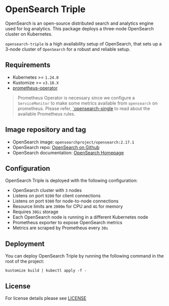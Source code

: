 # OpenSearch Triple

<!-- <KFD-DOCS> -->

OpenSearch is an open-source distributed search and analytics engine used for
log analytics. This package deploys a three-node OpenSearch cluster on
Kubernetes.

`opensearch-triple` is a high availability setup of OpenSearch, that sets
up a 3-node cluster of `OpenSearch` for a robust and reliable setup.

## Requirements

- Kubernetes >= `1.24.0`
- Kustomize >= `v3.10.X`
- [prometheus-operator][prometheus-operator]

> Prometheus Operator is necessary since we configure a `ServiceMonitor` to make
> some metrics available from `opensearch` on prometheus. Please refer,
> [`opensearch-single](../opensearch-single/README.md#alerts) to read
> about the available Prometheus rules.

## Image repository and tag

- OpenSearch image: `opensearchproject/opensearch:2.17.1`
- OpenSearch repo: [OpenSearch on Github][opensearch-gh]
- OpenSearch documentation: [OpenSearch Homepage][opensearch-doc]

## Configuration

OpenSearch Triple is deployed with the following configuration:

- OpenSearch cluster with `3` nodes
- Listens on port `9200` for client connections
- Listens on port `9300` for node-to-node connections
- Resource limits are `2000m` for CPU and `4G` for memory
- Requires `30Gi` storage
- Each OpenSearch node is running in a different Kubernetes node
- Prometheus exporter to expose OpenSearch metrics
- Metrics are scraped by Prometheus every `30s`

## Deployment

You can deploy OpenSearch Triple by running the following command in the root of the project:

```shell
kustomize build | kubectl apply -f -
```

<!-- Links -->

[opensearch-gh]: https://github.com/opensearch-project/OpenSearch
[opensearch-doc]: https://opensearch.org/docs/latest
[prometheus-operator]: https://github.com/sighupio/fury-kubernetes-monitoring/tree/master/katalog/prometheus-operator

<!-- </KFD-DOCS> -->

## License

For license details please see [LICENSE](../../LICENSE)
